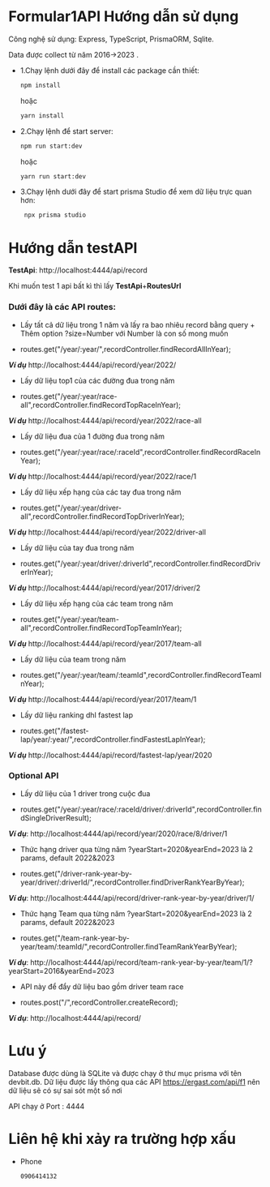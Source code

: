 
# Formular1API Hướng dẫn sử dụng
Công nghệ sử dụng: Express, TypeScript, PrismaORM, Sqlite.

Data được collect từ năm 2016->2023 .

- 1.Chạy lệnh dưới đây để install các package cần thiết:
   ```sh
   npm install
   ```
   hoặc
    ```sh
   yarn install
   ```
- 2.Chạy lệnh để start server:
  
    ```sh
   npm run start:dev
   ```
   hoặc
   ```sh
   yarn run start:dev
   ```

- 3.Chạy lệnh dưới đây để start prisma Studio để xem dữ liệu trực quan hơn:
  
  ```sh
   npx prisma studio
   ```

# Hướng dẫn testAPI
**TestApi**: http://localhost:4444/api/record

Khi muốn test 1 api bất kì thì lấy **TestApi**+**RoutesUrl**

### Dưới đây là các API routes:
- Lấy tất cả dữ liệu trong 1 năm và lấy ra bao nhiêu record bằng query + Thêm option ?size=Number với Number là con số mong muốn
  
- routes.get("/year/:year/",recordController.findRecordAllInYear);

***Ví dụ***
http://localhost:4444/api/record/year/2022/

- Lấy dữ liệu top1 của các đường đua trong năm

- routes.get("/year/:year/race-all",recordController.findRecordTopRaceInYear);

***Ví dụ***
http://localhost:4444/api/record/year/2022/race-all

- Lấy dữ liệu đua của 1 đường đua trong năm

- routes.get("/year/:year/race/:raceId",recordController.findRecordRaceInYear);

***Ví dụ***
http://localhost:4444/api/record/year/2022/race/1

- Lấy dữ liệu xếp hạng của các tay đua trong năm

- routes.get("/year/:year/driver-all",recordController.findRecordTopDriverInYear);

***Ví dụ***
http://localhost:4444/api/record/year/2022/driver-all

- Lấy dữ liệu của tay đua trong năm

- routes.get("/year/:year/driver/:driverId",recordController.findRecordDriverInYear);

***Ví dụ***
http://localhost:4444/api/record/year/2017/driver/2

- Lấy dữ liệu xếp hạng của các team trong năm

- routes.get("/year/:year/team-all",recordController.findRecordTopTeamInYear);

***Ví dụ***
http://localhost:4444/api/record/year/2017/team-all

- Lấy dữ liệu của team trong năm

- routes.get("/year/:year/team/:teamId",recordController.findRecordTeamInYear);

***Ví dụ***
http://localhost:4444/api/record/year/2017/team/1

- Lấy dữ liệu ranking dhl fastest lap

- routes.get("/fastest-lap/year/:year/",recordController.findFastestLapInYear);

***Ví dụ***
http://localhost:4444/api/record/fastest-lap/year/2020


### Optional API
- Lấy dữ liệu của 1 driver trong cuộc đua

- routes.get("/year/:year/race/:raceId/driver/:driverId",recordController.findSingleDriverResult);

***Ví dụ***:
http://localhost:4444/api/record/year/2020/race/8/driver/1

- Thức hạng driver qua từng năm ?yearStart=2020&yearEnd=2023 là 2 params, default 2022&2023

- routes.get("/driver-rank-year-by-year/driver/:driverId/",recordController.findDriverRankYearByYear);

***Ví dụ***:
http://localhost:4444/api/record/driver-rank-year-by-year/driver/1/

- Thức hạng Team qua từng năm ?yearStart=2020&yearEnd=2023 là 2 params, default 2022&2023

- routes.get("/team-rank-year-by-year/team/:teamId/",recordController.findTeamRankYearByYear);

***Ví dụ***:
http://localhost:4444/api/record/team-rank-year-by-year/team/1/?yearStart=2016&yearEnd=2023

- API này để đẩy dữ liệu bao gồm driver team race

- routes.post("/",recordController.createRecord);

***Ví dụ***:
http://localhost:4444/api/record/

# Lưu ý
Database được dùng là SQLite và được chạy ở thư mục prisma với tên devbit.db. Dữ liệu được lấy thông qua các API https://ergast.com/api/f1 nên dữ liệu sẽ có sự sai sót một số nơi

API chạy ở Port : 4444

# Liên hệ khi xảy ra trường hợp xấu
- Phone
     ```sh
   0906414132
   ```

